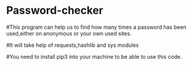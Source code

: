 # Password-checker

#This program can help us to find how many times a password has been used,either on anonymous or your own used sites.

#It will take help of requests,hashlib and sys modules

#You need to install pip3 into your machine to be able to use this code.
